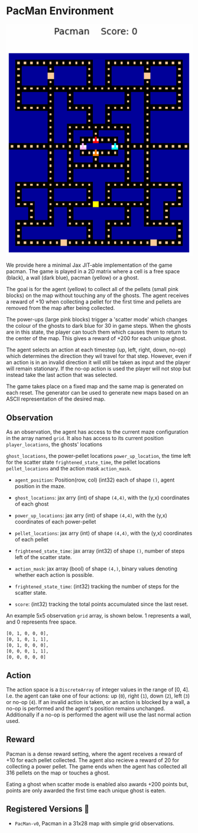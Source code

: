 # PacMan Environment

<p align="center">
        <img src="../env_anim/pacman.gif" width="600"/>
</p>

We provide here a minimal Jax JIT-able implementation of the game pacman. The game is played in a 2D matrix where a cell is a free space (black), a wall (dark blue), pacman (yellow) or a ghost.


The goal is for the agent (yellow) to collect all of the pellets (small pink blocks) on the map without touching any of the ghosts. The agent receives a reward of +10 when collecting a pellet for the first time and pellets are removed from the map after being collected.

The power-ups (large pink blocks) trigger a 'scatter mode' which changes the colour of the ghosts to dark blue for 30 in game steps. When the ghosts are in this state, the player can touch them which causes them to return to the center of the map. This gives a reward of +200 for each unique ghost.

The agent selects an action at each timestep (up, left, right, down, no-op) which determines the direction they wil travel for that step. However, even if an action is in an invalid direction it will still be taken as input and the player will remain stationary. If the no-op action is used the player will not stop but instead take the last action that was selected.

The game takes place on a fixed map and the same map is generated on each reset. The generator can be used to generate new maps based on an ASCII representation of the desired map.

## Observation
As an observation, the agent has access to the current maze configuration in the array named
`grid`. It also has access to its current position `player_locations`, the ghosts' locations

`ghost_locations`, the power-pellet locations `power_up_location`, the time left for the scatter state `frightened_state_time`, the pellet locations `pellet_locations` and the action
mask `action_mask`.

- `agent_position`: Position(row, col) (int32) each of shape `()`, agent position in the maze.

- `ghost_locations`: jax arry (int) of shape `(4,4)`, with the (y,x) coordinates of each ghost

- `power_up_locations`: jax arry (int) of shape `(4,4)`, with the (y,x) coordinates of each power-pellet

- `pellet_locations`: jax arry (int) of shape `(4,4)`, with the (y,x) coordinates of each pellet

- `frightened_state_time`: jax array (int32) of shape `()`, number of steps left of the scatter state.

- `action_mask`: jax array (bool) of shape `(4,)`, binary values denoting whether each action is
possible.
- `frightened_state_time`: (int32) tracking the number of steps for the scatter state.
- `score`: (int32) tracking the total points accumulated since the last reset.

An example 5x5 observation `grid` array, is shown below. 1 represents a wall, and 0 represents free
space.

```
[0, 1, 0, 0, 0],
[0, 1, 0, 1, 1],
[0, 1, 0, 0, 0],
[0, 0, 0, 1, 1],
[0, 0, 0, 0, 0]
```


## Action
The action space is a `DiscreteArray` of integer values in the range of [0, 4]. I.e. the agent can
take one of four actions: up (`0`), right (`1`), down (`2`), left (`3`) or no-op (`4`). If an invalid action is
taken, or an action is blocked by a wall, a no-op is performed and the agent's position remains
unchanged. Additionally if a no-op is performed the agent will use the last normal action used.


## Reward
Pacman is a dense reward setting, where the agent receives a reward of +10 for each pellet collected. The agent also recieve a reward of 20 for collecting a power pellet. The game ends when the agent has collected all 316 pellets on the map or touches a ghost.

Eating a ghost when scatter mode is enabled also awards +200 points but, points are only awarded the first time each unique ghost is eaten.


## Registered Versions 📖
- `PacMan-v0`, Pacman in a 31x28 map with simple grid observations.
